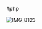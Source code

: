 #php

![IMG_8123](https://user-images.githubusercontent.com/79634998/122945528-8c629180-d370-11eb-8d86-6205b030965a.JPEG)
